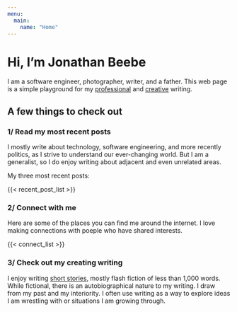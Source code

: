 ```yaml
---
menu: 
  main:
    name: "Home"
---
```


# Hi, I’m **Jonathan Beebe**

I am a software engineer, photographer, writer, and a father. This web page is a simple playground for my [professional](/posts) and [creative](/stories) writing.

## A few things to check out

### 1/ Read my most recent posts

I mostly write about technology, software engineering, and more recently politics, as I strive to understand our ever-changing world. But I am a generalist, so I do enjoy writing about adjacent and even unrelated areas.

My three most recent posts:

{{< recent_post_list >}}

### 2/ Connect with me

Here are some of the places you can find me around the internet. I love making connections with poeple who have shared interests. 

{{< connect_list >}}

### 3/ Check out my creating writing

I enjoy writing [short stories](/stories), mostly flash fiction of less than 1,000 words. While fictional, there is an autobiographical nature to my writing. I draw from my past and my interiority. I often use writing as a way to explore ideas I am wrestling with or situations I am growing through.